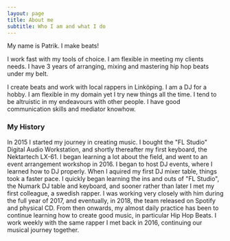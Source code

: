 ```yaml
---
layout: page
title: About me
subtitle: Who I am and what I do
---
```


My name is Patrik. I make beats!

I work fast with my tools of choice.
I am flexible in meeting my clients needs.
I have 3 years of arranging, mixing and mastering hip hop beats under my belt.

I create beats and work with local rappers in Linköping. I am a DJ for a hobby. I am flexible in my domain yet I try new things all the time. I tend to be altruistic in my endeavours with other people. I have good communication skills and mediator knowhow.

### My History

In 2015 I started my journey in creating music. I bought the "FL Studio" Digital Audio Workstation, and shortly thereafter my first keyboard, the Nektartech LX-61. I began learning a lot about the field, and went to an event arrangement workshop in 2016. I began to host DJ events, where I learned how to DJ properly. When I aquired my first DJ mixer table, things took a faster pace. I quickly began learning the ins and outs of "FL Studio", the Numark DJ table and keyboard, and sooner rather than later I met my first colleague, a swedish rapper. I was working very closely with him during the full year of 2017, and eventually, in 2018, the team released on Spotify and physical CD. From then onwards, my almost daily practice has been to continue learning how to create good music, in particular Hip Hop Beats. I work weekly with the same rapper I met back in 2016, continuing our musical journey together.

